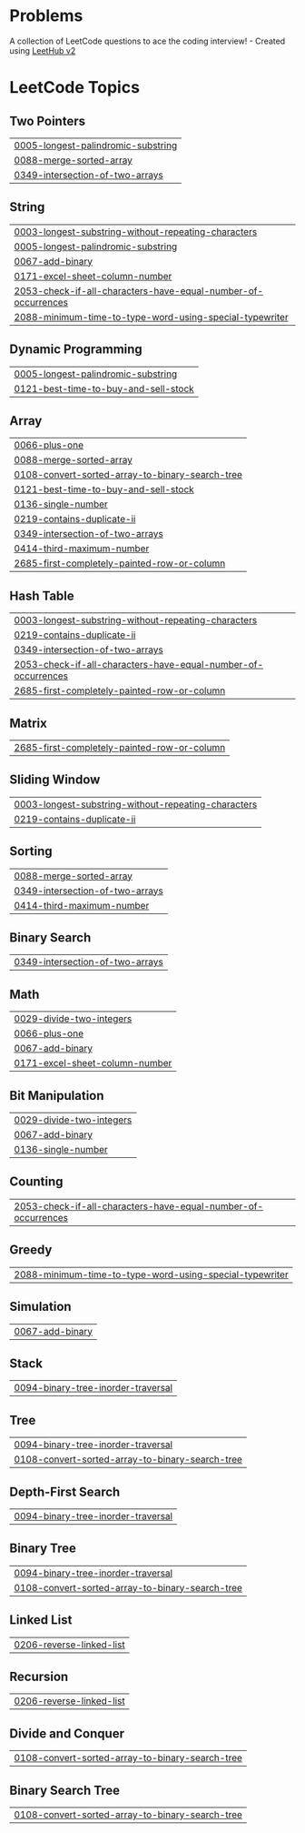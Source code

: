 # Problems
A collection of LeetCode questions to ace the coding interview! - Created using [LeetHub v2](https://github.com/arunbhardwaj/LeetHub-2.0)

<!---LeetCode Topics Start-->
# LeetCode Topics
## Two Pointers
|  |
| ------- |
| [0005-longest-palindromic-substring](https://github.com/Devensingh09/Problems/tree/master/0005-longest-palindromic-substring) |
| [0088-merge-sorted-array](https://github.com/Devensingh09/Problems/tree/master/0088-merge-sorted-array) |
| [0349-intersection-of-two-arrays](https://github.com/Devensingh09/Problems/tree/master/0349-intersection-of-two-arrays) |
## String
|  |
| ------- |
| [0003-longest-substring-without-repeating-characters](https://github.com/Devensingh09/Problems/tree/master/0003-longest-substring-without-repeating-characters) |
| [0005-longest-palindromic-substring](https://github.com/Devensingh09/Problems/tree/master/0005-longest-palindromic-substring) |
| [0067-add-binary](https://github.com/Devensingh09/Problems/tree/master/0067-add-binary) |
| [0171-excel-sheet-column-number](https://github.com/Devensingh09/Problems/tree/master/0171-excel-sheet-column-number) |
| [2053-check-if-all-characters-have-equal-number-of-occurrences](https://github.com/Devensingh09/Problems/tree/master/2053-check-if-all-characters-have-equal-number-of-occurrences) |
| [2088-minimum-time-to-type-word-using-special-typewriter](https://github.com/Devensingh09/Problems/tree/master/2088-minimum-time-to-type-word-using-special-typewriter) |
## Dynamic Programming
|  |
| ------- |
| [0005-longest-palindromic-substring](https://github.com/Devensingh09/Problems/tree/master/0005-longest-palindromic-substring) |
| [0121-best-time-to-buy-and-sell-stock](https://github.com/Devensingh09/Problems/tree/master/0121-best-time-to-buy-and-sell-stock) |
## Array
|  |
| ------- |
| [0066-plus-one](https://github.com/Devensingh09/Problems/tree/master/0066-plus-one) |
| [0088-merge-sorted-array](https://github.com/Devensingh09/Problems/tree/master/0088-merge-sorted-array) |
| [0108-convert-sorted-array-to-binary-search-tree](https://github.com/Devensingh09/Problems/tree/master/0108-convert-sorted-array-to-binary-search-tree) |
| [0121-best-time-to-buy-and-sell-stock](https://github.com/Devensingh09/Problems/tree/master/0121-best-time-to-buy-and-sell-stock) |
| [0136-single-number](https://github.com/Devensingh09/Problems/tree/master/0136-single-number) |
| [0219-contains-duplicate-ii](https://github.com/Devensingh09/Problems/tree/master/0219-contains-duplicate-ii) |
| [0349-intersection-of-two-arrays](https://github.com/Devensingh09/Problems/tree/master/0349-intersection-of-two-arrays) |
| [0414-third-maximum-number](https://github.com/Devensingh09/Problems/tree/master/0414-third-maximum-number) |
| [2685-first-completely-painted-row-or-column](https://github.com/Devensingh09/Problems/tree/master/2685-first-completely-painted-row-or-column) |
## Hash Table
|  |
| ------- |
| [0003-longest-substring-without-repeating-characters](https://github.com/Devensingh09/Problems/tree/master/0003-longest-substring-without-repeating-characters) |
| [0219-contains-duplicate-ii](https://github.com/Devensingh09/Problems/tree/master/0219-contains-duplicate-ii) |
| [0349-intersection-of-two-arrays](https://github.com/Devensingh09/Problems/tree/master/0349-intersection-of-two-arrays) |
| [2053-check-if-all-characters-have-equal-number-of-occurrences](https://github.com/Devensingh09/Problems/tree/master/2053-check-if-all-characters-have-equal-number-of-occurrences) |
| [2685-first-completely-painted-row-or-column](https://github.com/Devensingh09/Problems/tree/master/2685-first-completely-painted-row-or-column) |
## Matrix
|  |
| ------- |
| [2685-first-completely-painted-row-or-column](https://github.com/Devensingh09/Problems/tree/master/2685-first-completely-painted-row-or-column) |
## Sliding Window
|  |
| ------- |
| [0003-longest-substring-without-repeating-characters](https://github.com/Devensingh09/Problems/tree/master/0003-longest-substring-without-repeating-characters) |
| [0219-contains-duplicate-ii](https://github.com/Devensingh09/Problems/tree/master/0219-contains-duplicate-ii) |
## Sorting
|  |
| ------- |
| [0088-merge-sorted-array](https://github.com/Devensingh09/Problems/tree/master/0088-merge-sorted-array) |
| [0349-intersection-of-two-arrays](https://github.com/Devensingh09/Problems/tree/master/0349-intersection-of-two-arrays) |
| [0414-third-maximum-number](https://github.com/Devensingh09/Problems/tree/master/0414-third-maximum-number) |
## Binary Search
|  |
| ------- |
| [0349-intersection-of-two-arrays](https://github.com/Devensingh09/Problems/tree/master/0349-intersection-of-two-arrays) |
## Math
|  |
| ------- |
| [0029-divide-two-integers](https://github.com/Devensingh09/Problems/tree/master/0029-divide-two-integers) |
| [0066-plus-one](https://github.com/Devensingh09/Problems/tree/master/0066-plus-one) |
| [0067-add-binary](https://github.com/Devensingh09/Problems/tree/master/0067-add-binary) |
| [0171-excel-sheet-column-number](https://github.com/Devensingh09/Problems/tree/master/0171-excel-sheet-column-number) |
## Bit Manipulation
|  |
| ------- |
| [0029-divide-two-integers](https://github.com/Devensingh09/Problems/tree/master/0029-divide-two-integers) |
| [0067-add-binary](https://github.com/Devensingh09/Problems/tree/master/0067-add-binary) |
| [0136-single-number](https://github.com/Devensingh09/Problems/tree/master/0136-single-number) |
## Counting
|  |
| ------- |
| [2053-check-if-all-characters-have-equal-number-of-occurrences](https://github.com/Devensingh09/Problems/tree/master/2053-check-if-all-characters-have-equal-number-of-occurrences) |
## Greedy
|  |
| ------- |
| [2088-minimum-time-to-type-word-using-special-typewriter](https://github.com/Devensingh09/Problems/tree/master/2088-minimum-time-to-type-word-using-special-typewriter) |
## Simulation
|  |
| ------- |
| [0067-add-binary](https://github.com/Devensingh09/Problems/tree/master/0067-add-binary) |
## Stack
|  |
| ------- |
| [0094-binary-tree-inorder-traversal](https://github.com/Devensingh09/Problems/tree/master/0094-binary-tree-inorder-traversal) |
## Tree
|  |
| ------- |
| [0094-binary-tree-inorder-traversal](https://github.com/Devensingh09/Problems/tree/master/0094-binary-tree-inorder-traversal) |
| [0108-convert-sorted-array-to-binary-search-tree](https://github.com/Devensingh09/Problems/tree/master/0108-convert-sorted-array-to-binary-search-tree) |
## Depth-First Search
|  |
| ------- |
| [0094-binary-tree-inorder-traversal](https://github.com/Devensingh09/Problems/tree/master/0094-binary-tree-inorder-traversal) |
## Binary Tree
|  |
| ------- |
| [0094-binary-tree-inorder-traversal](https://github.com/Devensingh09/Problems/tree/master/0094-binary-tree-inorder-traversal) |
| [0108-convert-sorted-array-to-binary-search-tree](https://github.com/Devensingh09/Problems/tree/master/0108-convert-sorted-array-to-binary-search-tree) |
## Linked List
|  |
| ------- |
| [0206-reverse-linked-list](https://github.com/Devensingh09/Problems/tree/master/0206-reverse-linked-list) |
## Recursion
|  |
| ------- |
| [0206-reverse-linked-list](https://github.com/Devensingh09/Problems/tree/master/0206-reverse-linked-list) |
## Divide and Conquer
|  |
| ------- |
| [0108-convert-sorted-array-to-binary-search-tree](https://github.com/Devensingh09/Problems/tree/master/0108-convert-sorted-array-to-binary-search-tree) |
## Binary Search Tree
|  |
| ------- |
| [0108-convert-sorted-array-to-binary-search-tree](https://github.com/Devensingh09/Problems/tree/master/0108-convert-sorted-array-to-binary-search-tree) |
<!---LeetCode Topics End-->